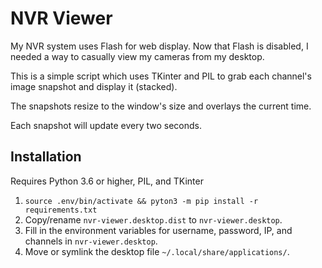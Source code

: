 # NVR Viewer

My NVR system uses Flash for web display. Now that Flash is disabled, I needed a way to casually view my cameras from my desktop.

This is a simple script which uses TKinter and PIL to grab each channel's image snapshot and display it (stacked).

The snapshots resize to the window's size and overlays the current time.

Each snapshot will update every two seconds.

## Installation

Requires Python 3.6 or higher, PIL, and TKinter

1. `source .env/bin/activate && pyton3 -m pip install -r requirements.txt`
2. Copy/rename `nvr-viewer.desktop.dist` to `nvr-viewer.desktop`.
3. Fill in the environment variables for username, password, IP, and channels in `nvr-viewer.desktop`.
4. Move or symlink the desktop file `~/.local/share/applications/`.
